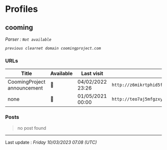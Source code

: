 # Profiles

## **cooming**


_Parser : `Not available`_

_`previous clearnet domain coomingproject.com`_

### URLs
| Title | Available | Last visit | fqdn | Screenshot 
|---|---|---|---|---|
| CoomingProject announcement | 🔴 | 04/02/2022 23:26 | `http://z6mikrtphid5fmn52nbcbg25tj57sowlm3oc25g563yvsfmygkcxqbyd.onion` | ❌ | 
| none | 🔴 | 01/05/2021 00:00 | `http://teo7aj5mfgzxyeme.onion` | ❌ | 

### Posts

> no post found


 --- 


Last update : _Friday 10/03/2023 07.08 (UTC)_
